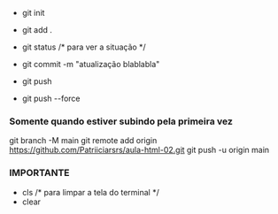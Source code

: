 * git init
* git add .
* git status /* para ver a situação */

* git commit -m "atualização blablabla"

* git push
* git push --force

### Somente quando estiver subindo pela primeira vez ###

git branch -M main
git remote add origin https://github.com/Patriiciarsrs/aula-html-02.git
git push -u origin main


### IMPORTANTE
* cls  /* para limpar a tela do terminal */
* clear